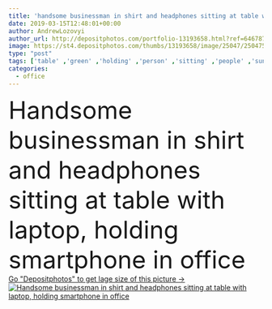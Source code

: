 ```yaml
---
title: 'handsome businessman in shirt and headphones sitting at table with laptop, holding smartphone in office'
date: 2019-03-15T12:48:01+00:00
author: AndrewLozovyi
author_url: http://depositphotos.com/portfolio-13193658.html?ref=64678756
image: https://st4.depositphotos.com/thumbs/13193658/image/25047/250475398/api_thumb_450.jpg?forcejpeg=true
type: "post"
tags: ['table' ,'green' ,'holding' ,'person' ,'sitting' ,'people' ,'sunlight' ,'plant' ,'caucasian' ,'sunshine' ,'flora' ,'man' ,'connection' ,'corporate' ,'office' ,'communication' ,'wireless' ,'manager' ,'businessman' ,'shirt' ,'indoors' ,'using' ,'headphones' ,'profession' ,'casual' ,'handsome' ,'workplace' ,'workspace' ,'pot' ,'smartphone' ,'gadgets' ,'professional occupation' ,'copy space' ,'Casual Business' ,'listening music' ,'digital devices' ]
categories: 
  - office
---
```

<div aling="center">
            <font size="60"> Handsome businessman in shirt and headphones sitting at table with laptop, holding smartphone in office</font>   
</div>
<div>
    <a href='https://depositphotos.com/250475398/stock-photo-handsome-businessman-shirt-headphones-sitting.html?ref=64678756' target=_blank > Go "Depositphotos" to get lage size of this picture ->
        <img href='https://depositphotos.com/250475398/stock-photo-handsome-businessman-shirt-headphones-sitting.html?ref=64678756' src='https://st4.depositphotos.com/13193658/25047/i/950/depositphotos_250475398-stock-photo-handsome-businessman-shirt-headphones-sitting.jpg?forcejpeg=true' alt='Handsome businessman in shirt and headphones sitting at table with laptop, holding smartphone in office' >
    </a>
</div>
